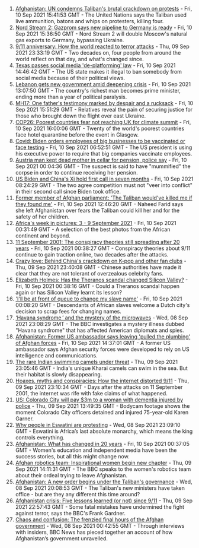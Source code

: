 1. [Afghanistan: UN condemns Taliban's brutal crackdown on protests](https://www.bbc.co.uk/news/world-asia-58520146?at_medium=RSS&at_campaign=KARANGA) - Fri, 10 Sep 2021 15:41:53 GMT - The United Nations says the Taliban used live ammunition, batons and whips on protesters, killing four.
2. [Nord Stream 2: Gazprom says new pipeline to Germany is ready](https://www.bbc.co.uk/news/world-europe-58520563?at_medium=RSS&at_campaign=KARANGA) - Fri, 10 Sep 2021 15:36:50 GMT - Nord Stream 2 will double Moscow's natural gas exports to Germany, bypassing Ukraine.
3. [9/11 anniversary: How the world reacted to terror attacks](https://www.bbc.co.uk/news/world-us-canada-58509703?at_medium=RSS&at_campaign=KARANGA) - Thu, 09 Sep 2021 23:33:19 GMT - Two decades on, four people from around the world reflect on that day, and what's changed since.
4. [Texas passes social media 'de-platforming' law](https://www.bbc.co.uk/news/technology-58516155?at_medium=RSS&at_campaign=KARANGA) - Fri, 10 Sep 2021 14:46:42 GMT - The US state makes it illegal to ban somebody from social media because of their political views.
5. [Lebanon gets new government amid deepening crisis](https://www.bbc.co.uk/news/world-middle-east-58516034?at_medium=RSS&at_campaign=KARANGA) - Fri, 10 Sep 2021 13:07:50 GMT - The country's richest man becomes prime minister, ending more than a year of political paralysis.
6. [MH17: One father's testimony marked by despair and a rucksack](https://www.bbc.co.uk/news/world-europe-58518606?at_medium=RSS&at_campaign=KARANGA) - Fri, 10 Sep 2021 15:51:29 GMT - Relatives reveal the pain of securing justice for those who brought down the flight over east Ukraine.
7. [COP26: Poorest countries fear not reaching UK for climate summit](https://www.bbc.co.uk/news/uk-58360996?at_medium=RSS&at_campaign=KARANGA) - Fri, 10 Sep 2021 16:00:06 GMT - Twenty of the world's poorest countries face hotel quarantine before the event in Glasgow.
8. [Covid: Biden orders employees of big businesses to be vaccinated or face testing](https://www.bbc.co.uk/news/world-us-canada-58508547?at_medium=RSS&at_campaign=KARANGA) - Fri, 10 Sep 2021 06:52:51 GMT - The US president is using his executive power to require that big companies vaccinate employees.
9. [Austria man kept dead mother in cellar for pension, police say](https://www.bbc.co.uk/news/world-europe-58510192?at_medium=RSS&at_campaign=KARANGA) - Fri, 10 Sep 2021 00:04:36 GMT - The suspect is said to have "mummified" the corpse in order to continue receiving her pension.
10. [US Biden and China's Xi hold first call in seven months](https://www.bbc.co.uk/news/world-asia-china-58511173?at_medium=RSS&at_campaign=KARANGA) - Fri, 10 Sep 2021 08:24:29 GMT - The two agree competition must not "veer into conflict" in their second call since Biden took office.
11. [Former member of Afghan parliament: 'The Taliban would've killed me if they found me'](https://www.bbc.co.uk/news/world-asia-58513998?at_medium=RSS&at_campaign=KARANGA) - Fri, 10 Sep 2021 12:46:20 GMT - Naheed Farid says she left Afghanistan over fears the Taliban could kill her and for the safety of her children.
12. [Africa's week in pictures: 3 - 9 September 2021](https://www.bbc.co.uk/news/world-africa-58501478?at_medium=RSS&at_campaign=KARANGA) - Fri, 10 Sep 2021 00:31:49 GMT - A selection of the best photos from the African continent and beyond.
13. [11 September 2001: The conspiracy theories still spreading after 20 years](https://www.bbc.co.uk/news/58469600?at_medium=RSS&at_campaign=KARANGA) - Fri, 10 Sep 2021 00:38:27 GMT - Conspiracy theories about 9/11 continue to gain traction online, two decades after the attacks.
14. [Crazy love: Behind China's crackdown on K-pop and other fan clubs](https://www.bbc.co.uk/news/world-asia-china-58459318?at_medium=RSS&at_campaign=KARANGA) - Thu, 09 Sep 2021 23:40:08 GMT - Chinese authorities have made it clear that they are not tolerant of overzealous celebrity fans.
15. [Elizabeth Holmes: Has the Theranos scandal changed Silicon Valley?](https://www.bbc.co.uk/news/technology-58469882?at_medium=RSS&at_campaign=KARANGA) - Fri, 10 Sep 2021 00:38:16 GMT - Could a Theranos scandal happen again or has Silicon Valley learnt its lesson?
16. ['I'll be at front of queue to change my slave name'](https://www.bbc.co.uk/news/world-europe-58492848?at_medium=RSS&at_campaign=KARANGA) - Fri, 10 Sep 2021 00:08:20 GMT - Descendants of African slaves welcome a Dutch city's decision to scrap fees for changing names.
17. [‘Havana syndrome ’ and the mystery of the microwaves](https://www.bbc.co.uk/news/world-58396698?at_medium=RSS&at_campaign=KARANGA) - Wed, 08 Sep 2021 23:08:29 GMT - The BBC investigates a mystery illness dubbed "Havana syndrome" that has affected American diplomats and spies.
18. [Afghanistan: Former US ambassador says leaving 'pulled the plumbing' of Afghan forces](https://www.bbc.co.uk/news/world-58514816?at_medium=RSS&at_campaign=KARANGA) - Fri, 10 Sep 2021 14:37:01 GMT - A former US ambassador says Afghan security forces were developed to rely on US intelligence and communications.
19. [The rare Indian swimming camels under threat](https://www.bbc.co.uk/news/world-asia-india-58498881?at_medium=RSS&at_campaign=KARANGA) - Thu, 09 Sep 2021 23:05:46 GMT - India's unique Kharai camels can swim in the sea. But their habitat is slowly disappearing.
20. [Hoaxes, myths and conspiracies: How the internet distorted 9/11](https://www.bbc.co.uk/news/world-us-canada-58507368?at_medium=RSS&at_campaign=KARANGA) - Thu, 09 Sep 2021 23:10:34 GMT - Days after the attacks on 11 September 2001, the internet was rife with fake claims of what happened.
21. [US: Colorado City will pay $3m to a woman with dementia injured by police](https://www.bbc.co.uk/news/world-us-canada-58503095?at_medium=RSS&at_campaign=KARANGA) - Thu, 09 Sep 2021 13:49:35 GMT - Bodycam footage shows the moment Colorado City officers detained and injured 75-year-old Karen Garner.
22. [Why people in Eswatini are protesting](https://www.bbc.co.uk/news/world-africa-58492598?at_medium=RSS&at_campaign=KARANGA) - Wed, 08 Sep 2021 23:09:10 GMT - Eswatini is Africa’s last absolute monarchy, which means the king controls everything.
23. [Afghanistan: What has changed in 20 years](https://www.bbc.co.uk/news/world-asia-58505044?at_medium=RSS&at_campaign=KARANGA) - Fri, 10 Sep 2021 00:37:05 GMT - Women's education and independent media have been the success stories, but all this might change now.
24. [Afghan robotics team: Inspirational women begin new chapter](https://www.bbc.co.uk/news/world-asia-58496148?at_medium=RSS&at_campaign=KARANGA) - Thu, 09 Sep 2021 14:11:31 GMT - The BBC speaks to the women's robotics team about their ordeal trying to leave Afghanistan.
25. [Afghanistan: A new order begins under the Taliban's governance](https://www.bbc.co.uk/news/world-asia-58495112?at_medium=RSS&at_campaign=KARANGA) - Wed, 08 Sep 2021 20:08:53 GMT - The Taliban's new ministers have taken office - but are they any different this time around?
26. [Afghanistan crisis: Five lessons learned (or not) since 9/11](https://www.bbc.co.uk/news/world-asia-58502199?at_medium=RSS&at_campaign=KARANGA) - Thu, 09 Sep 2021 22:57:43 GMT - Some fatal mistakes have undermined the fight against terror, says the BBC's Frank Gardner.
27. [Chaos and confusion: The frenzied final hours of the Afghan government](https://www.bbc.co.uk/news/world-asia-58477131?at_medium=RSS&at_campaign=KARANGA) - Wed, 08 Sep 2021 00:42:55 GMT - Through interviews with insiders, BBC News has pieced together an account of how Afghanistan’s government unravelled.
